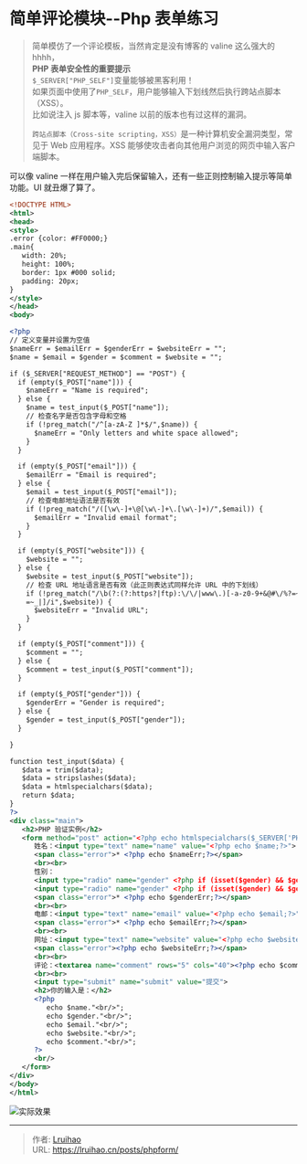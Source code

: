 # 简单评论模块--Php 表单练习


> 简单模仿了一个评论模板，当然肯定是没有博客的 valine 这么强大的 hhhh，  
> **PHP 表单安全性的重要提示**  
> `$_SERVER["PHP_SELF"]`变量能够被黑客利用！  
> 如果页面中使用了`PHP_SELF`，用户能够输入下划线然后执行跨站点脚本（XSS）。  
> 比如说注入 js 脚本等，valine 以前的版本也有过这样的漏洞。
>
> `跨站点脚本（Cross-site scripting，XSS）`是一种计算机安全漏洞类型，常见于 Web 应用程序。XSS 能够使攻击者向其他用户浏览的网页中输入客户端脚本。

<!--more-->

可以像 valine 一样在用户输入完后保留输入，还有一些正则控制输入提示等简单功能。UI 就丑爆了算了。

```xml 完整表单
<!DOCTYPE HTML>
<html>
<head>
<style>
.error {color: #FF0000;}
.main{
   width: 20%;
   height: 100%;
   border: 1px #000 solid;
   padding: 20px;
}
</style>
</head>
<body>

<?php
// 定义变量并设置为空值
$nameErr = $emailErr = $genderErr = $websiteErr = "";
$name = $email = $gender = $comment = $website = "";

if ($_SERVER["REQUEST_METHOD"] == "POST") {
  if (empty($_POST["name"])) {
    $nameErr = "Name is required";
  } else {
    $name = test_input($_POST["name"]);
    // 检查名字是否包含字母和空格
    if (!preg_match("/^[a-zA-Z ]*$/",$name)) {
      $nameErr = "Only letters and white space allowed";
    }
  }

  if (empty($_POST["email"])) {
    $emailErr = "Email is required";
  } else {
    $email = test_input($_POST["email"]);
    // 检查电邮地址语法是否有效
    if (!preg_match("/([\w\-]+\@[\w\-]+\.[\w\-]+)/",$email)) {
      $emailErr = "Invalid email format";
    }
  }

  if (empty($_POST["website"])) {
    $website = "";
  } else {
    $website = test_input($_POST["website"]);
    // 检查 URL 地址语言是否有效（此正则表达式同样允许 URL 中的下划线）
    if (!preg_match("/\b(?:(?:https?|ftp):\/\/|www\.)[-a-z0-9+&@#\/%?=~_|!:,.;]*[-a-z0-9+&@#\/%
    =~_|]/i",$website)) {
      $websiteErr = "Invalid URL";
    }
  }

  if (empty($_POST["comment"])) {
    $comment = "";
  } else {
    $comment = test_input($_POST["comment"]);
  }

  if (empty($_POST["gender"])) {
    $genderErr = "Gender is required";
  } else {
    $gender = test_input($_POST["gender"]);
  }

}

function test_input($data) {
   $data = trim($data);
   $data = stripslashes($data);
   $data = htmlspecialchars($data);
   return $data;
}
?>
<div class="main">
   <h2>PHP 验证实例</h2>
   <form method="post" action="<?php echo htmlspecialchars($_SERVER['PHP_SELF']);?>">
      姓名：<input type="text" name="name" value="<?php echo $name;?>">
      <span class="error">* <?php echo $nameErr;?></span>
      <br><br>
      性别：
      <input type="radio" name="gender" <?php if (isset($gender) && $gender=="女性") echo "checked";?> value="女性">女性
      <input type="radio" name="gender" <?php if (isset($gender) && $gender=="男性") echo "checked";?> value="男性">男性
      <span class="error">* <?php echo $genderErr;?></span>
      <br><br>
      电邮：<input type="text" name="email" value="<?php echo $email;?>">
      <span class="error">* <?php echo $emailErr;?></span>
      <br><br>
      网址：<input type="text" name="website" value="<?php echo $website;?>">
      <span class="error"><?php echo $websiteErr;?></span>
      <br><br>
      评论：<textarea name="comment" rows="5" cols="40"><?php echo $comment;?></textarea>
      <br><br>
      <input type="submit" name="submit" value="提交">
      <h2>你的输入是：</h2>
      <?php
         echo $name."<br/>";
         echo $gender."<br/>";
         echo $email."<br/>";
         echo $website."<br/>";
         echo $comment."<br/>";
      ?>
      <br/>
   </form>
</div>
</body>
</html>
```

![实际效果](images/comment.png)


---

> 作者: [Lruihao](https://github.com/Lruihao)  
> URL: https://lruihao.cn/posts/phpform/  

